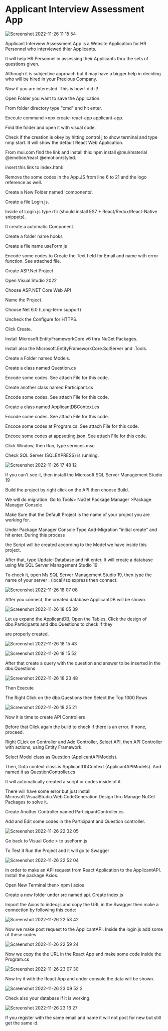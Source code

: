 
# Applicant Interview Assessment App

![Screenshot 2022-11-26 11 15 54](https://user-images.githubusercontent.com/118221854/204070515-e026e8f5-3137-4811-b893-61540a0c9a44.png)
 
Applicant Interview Assessment App is a Website Application for HR Personnel who interviewed thier Applicants.

It will help HR Personnel in assessing their Applicants thru the sets of questions given.

Although it is subjective approach but it may have a bigger help in deciding who will be hired in your Precious Company.

Now if you are interested. This is how I did it!

Open Folder you want to save the Application.

From folder directory type "cmd" and hit enter.

Execute command >npx create-react-app applicant-app.

Find the folder and open it with visual code.

Check if the creation is okey by hitting control j to show terminal and type nmp start. It will show the default React Web Application.

From mui.com find the link and install this: npm install @mui/material @emotion/react @emotion/styled.

insert this link to index.html: 
<link
  rel="stylesheet"
  href="https://fonts.googleapis.com/css?family=Roboto:300,400,500,700&display=swap"
/>
<link
  rel="stylesheet"
  href="https://fonts.googleapis.com/icon?family=Material+Icons"
/>

Remove the some codes in the App.JS from line 6 to 21 and the logo reference as well.

Create a New Folder named 'components'.

Create a file Login.js.

Inside of Login.js type rfc (should install ES7 + React/Redux/React-Native snippets).

It create a automatic Component.

Create a folder name hooks

Create a file name useForm.js

Encode some codes to Create the Text field for Email and name with error function. See attached file.

Create ASP.Net Project

Open Visual Studio 2022

Choose ASP.NET Core Web API

Name the Project. 

Choose Net 6.0 (Long-term support)

Uncheck the Configure for HTTPS.

Click Create.

Install Microsoft.EntityFrameworkCore v6 thru NuGet Packages.

Install also the Microsoft.EntityFrameworkCore.SqlServer and .Tools.

Create a Folder named Models.

Create a class named Question.cs

Encode some codes. See attach File for this code.

Create another class named Participant.cs

Encode some codes. See attach File for this code.

Create a class named ApplicantDBContext.cs

Encode some codes. See attach File for this code.

Encoce some codes at Program.cs. See attach File for this code.

Encoce some codes at appsetting.json. See attach File for this code.

Click Window, then Run, type services.msc

Check SQL Server (SQLEXPRESS) is running.

![Screenshot 2022-11-26 17 48 12](https://user-images.githubusercontent.com/118221854/204082678-582d03b4-8ed6-4c46-af47-65ab6c8b97b1.png)

If you can't see it, then install the Microsoft SQL Server Management Studio 19

Build the project by right click on the API then choose Build.

We will do migration. Go to Tools> NuGet Package Manager >Package Manager Console

Make Sure that the Default Project is the name of your project you are working for.

Under Package Manager Console Type Add-Migration "initial create" and hit enter. During this process 

the Script will be created according to the Model we have inside this project.

After that, type Update-Database and hit enter. It will create a database using Ms SQL Server Management Studio 19

To check it, open Ms SQL Server Management Studio 19, then type the name of your server : (local)\sqlexpress then connect.

![Screenshot 2022-11-26 18 07 08](https://user-images.githubusercontent.com/118221854/204083384-355470cd-7c10-4b3a-a358-c4324144a2ab.png)

After you connect, the created database ApplicantDB will be shown.

![Screenshot 2022-11-26 18 05 39](https://user-images.githubusercontent.com/118221854/204083407-daa4fac1-b42d-4744-8bf0-2ea5fc9a8aed.png)

Let us expand the ApplicantDB, Open the Tables, Click the design of dbo.Participants and dbo.Questions  to check if they

are properly created.

![Screenshot 2022-11-26 18 15 43](https://user-images.githubusercontent.com/118221854/204083666-d99051ce-29f5-45e4-8fac-280faa3650c4.png)

![Screenshot 2022-11-26 18 15 52](https://user-images.githubusercontent.com/118221854/204083668-661662d3-bcc9-4741-9fed-7bfad11663ba.png)

After that create a query with the question and answer to be inserted in the dbo.Questions

![Screenshot 2022-11-26 18 23 48](https://user-images.githubusercontent.com/118221854/204083982-65f2e27d-7915-42c9-a538-99dca3d3d3a5.png)

Then Execute

The Right Click on the dbo.Questions then Select the Top 1000 Rows

![Screenshot 2022-11-26 18 25 21](https://user-images.githubusercontent.com/118221854/204084058-439f656b-8b4c-4d88-b3a5-8db36d9dd9f3.png)

Now it is time to create API Controllers

Before that Click again the build to check if there is an error. If none, proceed.

Right CLick on Controller and Add Controller, Select API, then API Controller with actions, using Entity Framework.

Select Model class as Question (ApplicantAPiModels).

Then, Data context class is ApplicantDbContext (ApplicantAPIModels). And named it as QuestionController.cs

It will automatically created a script or codes inside of it. 

There will have some error but just install Microsoft.VisualStudio.Web.CodeGeneration.Design thru Manage NuGet Packages to solve it.

Create Another Controller named ParticipantController.cs.

Add and Edit some codes in the Participant and Question controller.

![Screenshot 2022-11-26 22 32 05](https://user-images.githubusercontent.com/118221854/204094055-27f52493-4983-40f3-91de-cd63f90e697b.png)

Go back to Visual Code > to useForm.js

To Test it Run the Project and it will go to Swagger

![Screenshot 2022-11-26 22 52 04](https://user-images.githubusercontent.com/118221854/204094998-bbbe3e63-ae09-4504-a117-8070dcddd00d.png)

In order to make an API request from React Application to the  ApplicantAPI. Install the package Axios.

Open New Terminal then> npm i axios

Create a new folder under src named api. Create index.js

Import the Axios to index.js and copy the URL in the Swagger then make a connection by following this code:

![Screenshot 2022-11-26 22 53 42](https://user-images.githubusercontent.com/118221854/204095078-50380314-bd36-4d86-8ed5-e7b22f34f0f4.png)

Now we make post request to the ApplicantAPI. Inside the login.js add some of these codes.

![Screenshot 2022-11-26 22 59 24](https://user-images.githubusercontent.com/118221854/204095360-90d80b23-4e54-4e85-87ff-1007240cd466.png)

Now we copy the the URL in the React App and make some code inside the Program.cs

![Screenshot 2022-11-26 23 07 30](https://user-images.githubusercontent.com/118221854/204095611-3126f375-1bba-4b95-853c-3870bdce790b.png)

Now try it with the React App and under console the data will be shown.

![Screenshot 2022-11-26 23 09 52 2](https://user-images.githubusercontent.com/118221854/204095887-d70b6918-ccec-4309-affd-f4097af6bfcf.png)

Check also your database if it is working.

![Screenshot 2022-11-26 23 16 27](https://user-images.githubusercontent.com/118221854/204095993-9d35f177-f045-4a58-8335-9faae330ecdf.png)

If you register with the same email and name it will not post for new but still get the same id.

























